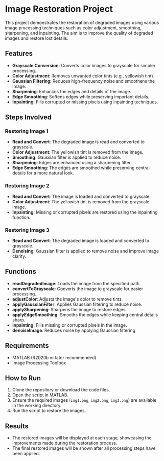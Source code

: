 # Image Restoration Project

This project demonstrates the restoration of degraded images using various image processing techniques such as color adjustment, smoothing, sharpening, and inpainting. The aim is to improve the quality of degraded images and restore lost details.

## Features

- **Grayscale Conversion**: Converts color images to grayscale for simpler processing.
- **Color Adjustment**: Removes unwanted color tints (e.g., yellowish tint).
- **Gaussian Filtering**: Reduces high-frequency noise and smoothens the image.
- **Sharpening**: Enhances the edges and details of the image.
- **Edge Smoothing**: Softens edges while preserving important details.
- **Inpainting**: Fills corrupted or missing pixels using inpainting techniques.

## Steps Involved

### Restoring Image 1
- **Read and Convert**: The degraded image is read and converted to grayscale.
- **Color Adjustment**: The yellowish tint is removed from the image.
- **Smoothing**: Gaussian filter is applied to reduce noise.
- **Sharpening**: Edges are enhanced using a sharpening filter.
- **Edge Smoothing**: The edges are smoothed while preserving central details for a more natural look.

### Restoring Image 2
- **Read and Convert**: The image is loaded and converted to grayscale.
- **Color Adjustment**: The yellowish tint is removed from the grayscale image.
- **Inpainting**: Missing or corrupted pixels are restored using the inpainting function.

### Restoring Image 3
- **Read and Convert**: The degraded image is loaded and converted to grayscale.
- **Denoising**: Gaussian filter is applied to remove noise and improve image clarity.

## Functions

- **readDegradedImage**: Loads the image from the specified path.
- **convertToGrayscale**: Converts the image to grayscale for easier processing.
- **adjustColor**: Adjusts the image's color to remove tints.
- **applyGaussianFilter**: Applies Gaussian filtering to reduce noise.
- **applySharpening**: Sharpens the image to restore edges.
- **applyEdgeSmoothing**: Smooths the edges while keeping central details sharp.
- **inpainting**: Fills missing or corrupted pixels in the image.
- **denoiseImage**: Reduces noise by applying Gaussian filtering.

## Requirements

- MATLAB (R2020b or later recommended)
- Image Processing Toolbox

## How to Run

1. Clone the repository or download the code files.
2. Open the script in MATLAB.
3. Ensure the required images (`img1.png`, `img2.png`, `img3.png`) are available in the working directory.
4. Run the script to restore the images.

## Results

- The restored images will be displayed at each stage, showcasing the improvements made during the restoration process.
- The final restored images will be shown after all processing steps have been applied.

